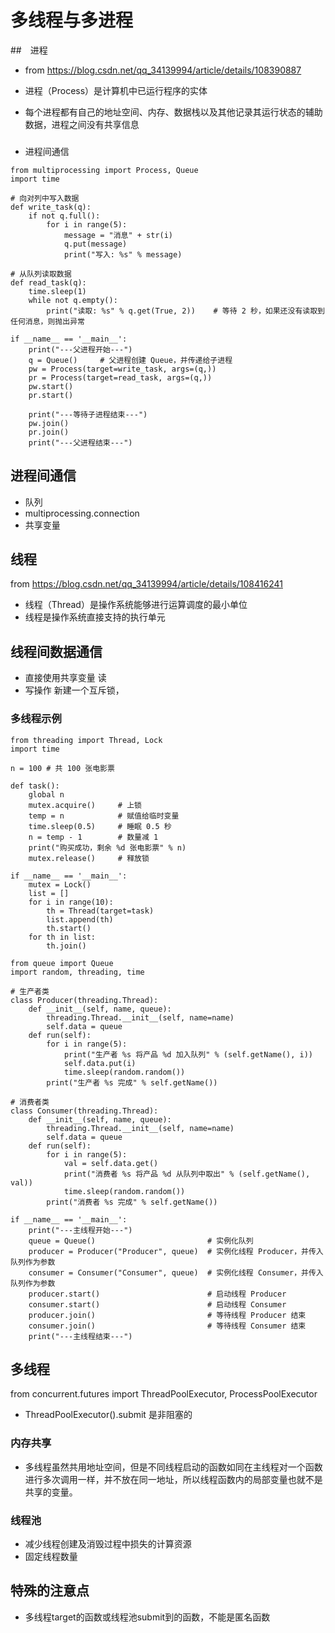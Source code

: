 # 多线程与多进程

##　进程

- from https://blog.csdn.net/qq_34139994/article/details/108390887

- 进程（Process）是计算机中已运行程序的实体
- 每个进程都有自己的地址空间、内存、数据栈以及其他记录其运行状态的辅助数据，进程之间没有共享信息

### 

- 进程间通信

```
from multiprocessing import Process, Queue
import time

# 向对列中写入数据
def write_task(q):
    if not q.full():
        for i in range(5):
            message = "消息" + str(i)
            q.put(message)
            print("写入: %s" % message)

# 从队列读取数据
def read_task(q):
    time.sleep(1)
    while not q.empty():
        print("读取: %s" % q.get(True, 2))    # 等待 2 秒，如果还没有读取到任何消息，则抛出异常

if __name__ == '__main__':
    print("---父进程开始---")
    q = Queue()     # 父进程创建 Queue，并传递给子进程
    pw = Process(target=write_task, args=(q,))
    pr = Process(target=read_task, args=(q,))
    pw.start()
    pr.start()

    print("---等待子进程结束---")
    pw.join()
    pr.join()
    print("---父进程结束---")
```

## 进程间通信

- 队列
- multiprocessing.connection
- 共享变量

## 线程

from https://blog.csdn.net/qq_34139994/article/details/108416241

- 线程（Thread）是操作系统能够进行运算调度的最小单位
- 线程是操作系统直接支持的执行单元

## 线程间数据通信

- 直接使用共享变量 读
- 写操作 新建一个互斥锁，

### 多线程示例

```
from threading import Thread, Lock
import time

n = 100 # 共 100 张电影票

def task():
    global n
    mutex.acquire()     # 上锁
    temp = n            # 赋值给临时变量
    time.sleep(0.5)     # 睡眠 0.5 秒
    n = temp - 1        # 数量减 1
    print("购买成功，剩余 %d 张电影票" % n)
    mutex.release()     # 释放锁

if __name__ == '__main__':
    mutex = Lock() 
    list = []
    for i in range(10):
        th = Thread(target=task)
        list.append(th)
        th.start()
    for th in list:
        th.join()
```

```
from queue import Queue
import random, threading, time

# 生产者类
class Producer(threading.Thread):
    def __init__(self, name, queue):
        threading.Thread.__init__(self, name=name)
        self.data = queue
    def run(self):
        for i in range(5):
            print("生产者 %s 将产品 %d 加入队列" % (self.getName(), i))
            self.data.put(i)
            time.sleep(random.random())
        print("生产者 %s 完成" % self.getName())

# 消费者类
class Consumer(threading.Thread):
    def __init__(self, name, queue):
        threading.Thread.__init__(self, name=name)
        self.data = queue
    def run(self):
        for i in range(5):
            val = self.data.get()
            print("消费者 %s 将产品 %d 从队列中取出" % (self.getName(), val))
            time.sleep(random.random())
        print("消费者 %s 完成" % self.getName())

if __name__ == '__main__':
    print("---主线程开始---")
    queue = Queue()                         # 实例化队列
    producer = Producer("Producer", queue)  # 实例化线程 Producer，并传入队列作为参数
    consumer = Consumer("Consumer", queue)  # 实例化线程 Consumer，并传入队列作为参数
    producer.start()                        # 启动线程 Producer
    consumer.start()                        # 启动线程 Consumer
    producer.join()                         # 等待线程 Producer 结束
    consumer.join()                         # 等待线程 Consumer 结束
    print("---主线程结束---")
```


## 多线程

from concurrent.futures import ThreadPoolExecutor, ProcessPoolExecutor

- ThreadPoolExecutor().submit 是非阻塞的

### 内存共享

- 多线程虽然共用地址空间，但是不同线程启动的函数如同在主线程对一个函数进行多次调用一样，并不放在同一地址，所以线程函数内的局部变量也就不是共享的变量。


### 线程池

- 减少线程创建及消毁过程中损失的计算资源
- 固定线程数量

## 特殊的注意点

- 多线程target的函数或线程池submit到的函数，不能是匿名函数